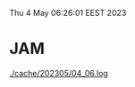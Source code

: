 Thu  4 May 06:26:01 EEST 2023
# JAM
<a href='./cache/202305/04_06.log'>./cache/202305/04_06.log</a>
